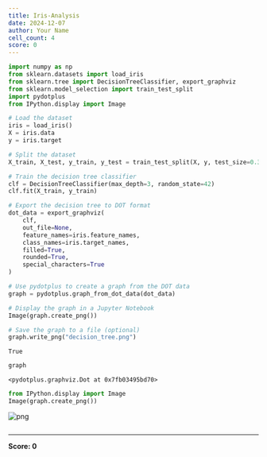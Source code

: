 ```yaml
---
title: Iris-Analysis
date: 2024-12-07
author: Your Name
cell_count: 4
score: 0
---
```


```python
import numpy as np
from sklearn.datasets import load_iris
from sklearn.tree import DecisionTreeClassifier, export_graphviz
from sklearn.model_selection import train_test_split
import pydotplus
from IPython.display import Image

# Load the dataset
iris = load_iris()
X = iris.data
y = iris.target

# Split the dataset
X_train, X_test, y_train, y_test = train_test_split(X, y, test_size=0.3, random_state=42)

# Train the decision tree classifier
clf = DecisionTreeClassifier(max_depth=3, random_state=42)
clf.fit(X_train, y_train)

# Export the decision tree to DOT format
dot_data = export_graphviz(
    clf, 
    out_file=None, 
    feature_names=iris.feature_names, 
    class_names=iris.target_names, 
    filled=True, 
    rounded=True, 
    special_characters=True
)

# Use pydotplus to create a graph from the DOT data
graph = pydotplus.graph_from_dot_data(dot_data)

# Display the graph in a Jupyter Notebook
Image(graph.create_png())

# Save the graph to a file (optional)
graph.write_png("decision_tree.png")

```




    True




```python
graph
```




    <pydotplus.graphviz.Dot at 0x7fb03495bd70>




```python
from IPython.display import Image
Image(graph.create_png())
```




    
![png](/mlnotes/images/iris-analysis_2_0.png)
    




```python

```


---
**Score: 0**